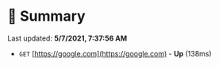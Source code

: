 # 📖 Summary
Last updated: **5/7/2021, 7:37:56 AM**

- `GET` [https://google.com](https://google.com) - **Up** (138ms)
